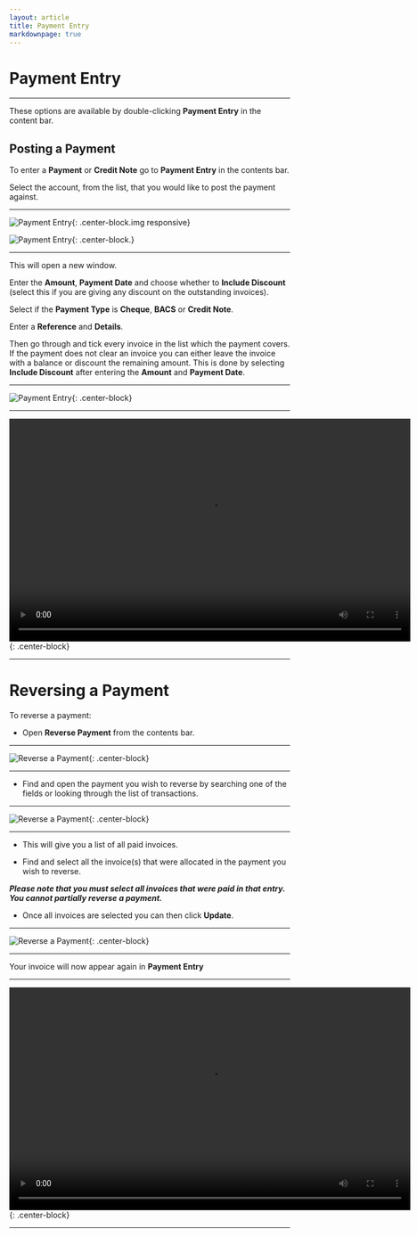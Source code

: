 ```yaml
---
layout: article
title: Payment Entry
markdownpage: true
---
```

# Payment Entry

---

These options are available by double-clicking **Payment Entry** in the content bar.

<a class="offset" name="paymententry"></a>
## Posting a Payment

To enter a **Payment** or **Credit Note** go to **Payment Entry** in the contents bar.

Select the account, from the list, that you would like to post the payment against.

---

![Payment Entry](https://labtracdownloads.blob.core.windows.net/media/documentation%20videos/documentation%20images/pe_1.PNG "Payment Entry"){: .center-block.img responsive}

![Payment Entry](https://labtracdownloads.blob.core.windows.net/media/documentation%20videos/documentation%20images/pe_1.PNG "Payment Entry"){: .center-block.}

---

This will open a new window.

Enter the **Amount**, **Payment Date** and choose whether to **Include Discount** (select this if you are giving any discount on the outstanding invoices).

Select if the **Payment Type** is **Cheque**, **BACS** or **Credit Note**.

Enter a **Reference** and **Details**.

Then go through and tick every invoice in the list which the payment covers. If the payment does not clear an invoice you can either leave the invoice with a balance or discount the remaining amount. This is done by selecting **Include Discount** after entering the **Amount** and **Payment Date**.

---

![Payment Entry](https://labtracdownloads.blob.core.windows.net/media/documentation%20videos/documentation%20images/pe_2.PNG "Payment Entry"){: .center-block}

---

<video width="720" height="400" controls>
<source src="https://labtracdownloads.blob.core.windows.net/media/documentation%20videos/payment%20entry%20(export%203).m4v">
</video>{: .center-block}

---

<a class="offset" name="reversepayment"></a>
# Reversing a Payment

To reverse a payment:

* Open **Reverse Payment** from the contents bar.

---

![Reverse a Payment](https://labtracdownloads.blob.core.windows.net/media/documentation%20videos/documentation%20images/pe_3.PNG "Reverse Payment"){: .center-block}

---

* Find and open the payment you wish to reverse by searching one of the fields or looking through the list of transactions.

---

![Reverse a Payment](https://labtracdownloads.blob.core.windows.net/media/documentation%20videos/documentation%20images/pe_4.PNG "Reverse Payment"){: .center-block}

---

* This will give you a list of all paid invoices.

* Find and select all the invoice(s) that were allocated in the payment you wish to reverse.

***Please note that you must select all invoices that were paid in that entry. You cannot partially reverse a payment.***

* Once all invoices are selected you can then click **Update**.

---

![Reverse a Payment](https://labtracdownloads.blob.core.windows.net/media/documentation%20videos/documentation%20images/pe_5.PNG "Reverse Payment"){: .center-block}

---

Your invoice will now appear again in **Payment Entry**

---

<video width="720" height="400" controls>
<source src="https://labtracdownloads.blob.core.windows.net/media/documentation%20videos/reversing%20a%20payment%20(export%203).m4v">
</video>{: .center-block}

---
